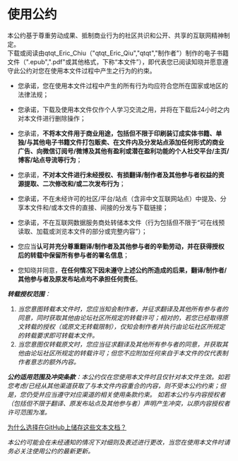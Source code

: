 使用公约
=========
本公约基于尊重劳动成果、抵制商业行为的社区共识和公开、共享的互联网精神制定。  
下载或阅读由qtqt_Eric_Chiu（"qtqt_Eric_Qiu","qtqt","制作者"）制作的电子书籍文件（".epub",".pdf"或其他格式，下称“本文件”），即代表您已阅读知晓并愿意遵守此公约对您在使用本文件过程中产生之行为的约束。     

- 您承诺，您在使用本文件过程中产生的所有行为均应符合您所在国家或地区的法律法规；
- 您承诺，下载及使用本文件仅作个人学习交流之用，并将在下载后24小时之内对本文件进行删除操作；
- 您承诺，**不将本文件用于商业用途，包括但不限于印刷装订成实体书籍、单独/与其他电子书籍文件打包贩卖、在文件内及分发站点添加任何形式的商业广告、向微信订阅号/微博及其他有盈利或潜在盈利功能的个人社交平台/主页/博客/站点导流等行为**；
- 您承诺，**不对本文件进行未经授权、有损翻译/制作者及其他参与者权益的资源提取、二次修改和/或二次发布行为**；
- 您承诺，不在未经许可的社区/平台/站点（含非中文互联网站点）中提及、分享本文件和/或本文件的直接、间接的分发与下载链接；
- 您承诺，不在互联网数据服务商处转储本文件（行为包括但不限于“可在线预读取、加载或浏览本文件的部分或完整内容”）；    

- 您应当**认可并充分尊重翻译/制作者及其他参与者的辛勤劳动，并在获得授权后的转载中保留所有参与者的署名信息**；
- 您知晓并同意，**在任何情况下因未遵守上述公约所造成的后果，翻译/制作者/其他参与者及原发布站点均不承担任何责任**。     

***转载授权范围**：*
1. *当您意图转载本文件时，您应当知会制作者，并征求翻译及其他所有参与者的同意，同时获取其他由论坛社区所规定的转载许可；相对的，若您已经取得原文转载的授权（或原文无转载限制），仅知会制作者并执行由论坛社区所规定的转载要求即可转载本文件。*
2. *当您意图仅转载原文时，您应当征求翻译及其他所有参与者的同意，并获取其他由论坛社区所规定的转载许可；但您不应附加任何来自于本文件的仅代表制作者意志的额外内容。*

***公约适用范围及冲突条款**：本公约仅在您使用本文件时且仅针对本文件生效。如若您考虑/已经从其他渠道获取了与本文件内容重合的内容，则不受本公约约束；但是，您仍受并应当遵守对应渠道的相关使用条款约束。
如若本公约与内容授权者（包括但不限于翻译、原发布站点及其他参与者）声明产生冲突，以原内容授权者许可范围为准。*

[为什么选择在GitHub上储存这些文本文档？](https://github.com/qtqtEricChiu/qtqtEricChiu/blob/main/why-create-these-documents-at-github.md "为什么选择在GitHub上储存这些文本文档？")

*本公约可能会在未经通知的情况下对细则及表述进行更改，当您在使用本文件时请务必关注使用公约的最新更新。*
